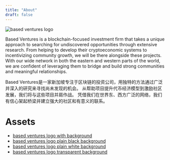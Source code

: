 ```yaml
---
title: "About"
draft: false
---
```


![based ventures logo](/img/basedventures_retrowave.jpg)

Based Ventures is a blockchain-focused investment firm that takes a unique approach to searching for undiscovered opportunities through extensive research. From helping to develop their cryptoeconomic systems to incentivizing community growth, we will be there alongside these projects. With our wide network in both the eastern and western parts of the world, we are confident of leveraging them to bridge and build strong communities and meaningful relationships.

Based Ventures是一家新加坡专注于区块链的投资公司，用独特的方法通过广泛并深入的研究来寻找尚未发现的机会。 从帮助项目提升代币经济模型到激励社区发展，我们将与这些项目并肩作战。 凭借我们在世界东、西方广泛的网络，我们有信心架起桥梁并建立强大的社区和有意义的联系。

# Assets
* [based ventures logo with background](/img/assets/bv_with_bg.jpg)
* [based ventures logo plain black background](/img/assets/bv_black_bg.png)
* [based ventures logo plain white background](/img/assets/bv_white_bg.png)
* [based ventures logo transparent background](/img/assets/bv_transparent_bg.png)